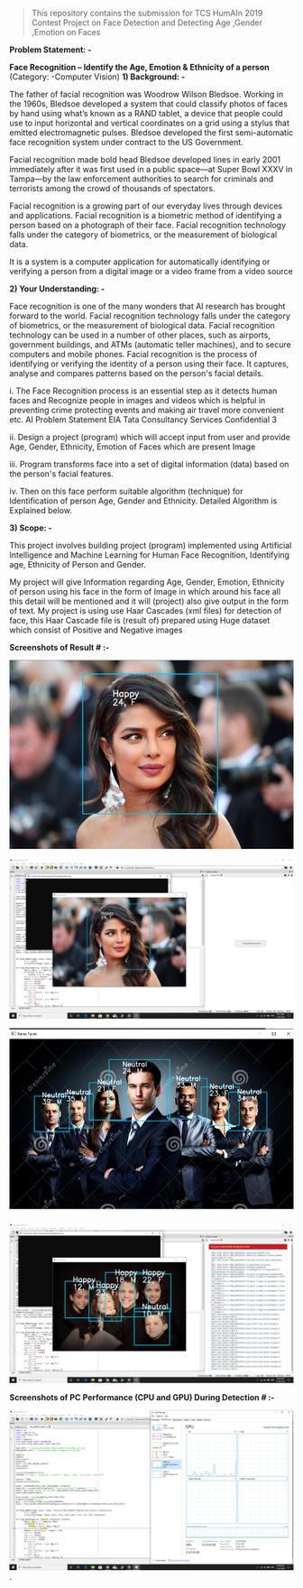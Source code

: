 > This repository contains the submission for TCS HumAIn 2019 Contest
Project on Face Detection and Detecting Age ,Gender ,Emotion on Faces

**Problem Statement: -**

**Face Recognition – Identify the Age, Emotion & Ethnicity of a person**
(Category: -Computer Vision)
**1) Background: -**

The father of facial recognition was Woodrow Wilson Bledsoe. Working
in the 1960s, Bledsoe developed a system that could classify photos of faces by hand
using what’s known as a RAND tablet, a device that people could use to input
horizontal and vertical coordinates on a grid using a stylus that emitted electromagnetic
pulses. Bledsoe developed the first semi-automatic face recognition system under
contract to the US Government.

Facial recognition made bold head Bledsoe developed lines in early 2001 immediately
after it was first used in a public space—at Super Bowl XXXV in Tampa—by the law
enforcement authorities to search for criminals and terrorists among the crowd of
thousands of spectators.

Facial recognition is a growing part of our everyday lives through devices and
applications. Facial recognition is a biometric method of identifying a person based on
a photograph of their face. Facial recognition technology falls under the category of
biometrics, or the measurement of biological data.

It is a system is a computer application for automatically identifying or verifying a
person from a digital image or a video frame from a video source

**2) Your Understanding: -**

Face recognition is one of the many wonders that AI research has brought
forward to the world. Facial recognition technology falls under the category of
biometrics, or the measurement of biological data. Facial recognition technology can
be used in a number of other places, such as airports, government buildings, and ATMs
(automatic teller machines), and to secure computers and mobile phones.
Facial recognition is the process of identifying or verifying the identity of a person
using their face. It captures, analyse and compares patterns based on the person's facial
details.

i. The Face Recognition process is an essential step as it detects human faces and
Recognize people in images and videos which is helpful in preventing crime
protecting events and making air travel more convenient etc.
AI Problem Statement EIA
Tata Consultancy Services Confidential 3

ii. Design a project (program) which will accept input from user and provide Age,
Gender, Ethnicity, Emotion of Faces which are present Image

iii. Program transforms face into a set of digital information (data) based on the
person's facial features.

iv. Then on this face perform suitable algorithm (technique) for Identification of
person Age, Gender and Ethnicity.
 Detailed Algorithm is Explained below.
 
**3) Scope: -**

This project involves building project (program) implemented using Artificial
Intelligence and Machine Learning for Human Face Recognition, Identifying age,
Ethnicity of Person and Gender.

My project will give Information regarding Age, Gender, Emotion, Ethnicity of
person using his face in the form of Image in which around his face all this detail will
be mentioned and it will (project) also give output in the form of text.
My project is using use Haar Cascades (xml files) for detection of face, this Haar
Cascade file is (result of) prepared using Huge dataset which consist of Positive and
Negative images

**Screenshots of Result # :-**

![image](https://github.com/sanket9006/FACE-DETECTION-AND-AGE-GENDER-EMOTION/blob/master/AGE%20GENDER%20EMOTION%20Result/1.png)

![image](https://github.com/sanket9006/FACE-DETECTION-AND-AGE-GENDER-EMOTION/blob/master/AGE%20GENDER%20EMOTION%20Result/11.png)

![image](https://github.com/sanket9006/FACE-DETECTION-AND-AGE-GENDER-EMOTION/blob/master/AGE%20GENDER%20EMOTION%20Result/4.png)

![image](https://github.com/sanket9006/FACE-DETECTION-AND-AGE-GENDER-EMOTION/blob/master/AGE%20GENDER%20EMOTION%20Result/33.png)



**Screenshots of PC Performance (CPU and GPU) During Detection # :-**

![image](https://github.com/sanket9006/FACE-DETECTION-AND-AGE-GENDER-EMOTION/blob/master/GPU%20Load/Screenshot%20(145).png)
.
